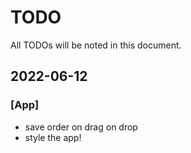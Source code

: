 # TODO
All TODOs will be noted in this document.

## 2022-06-12

### [App]
- save order on drag on drop
- style the app!
